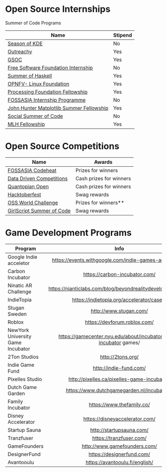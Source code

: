 # Open Source Internships

Summer of Code Programs

| Name                                    | Stipend |
|-----------------------------------------|-------------|
| [Season of KDE](https://season.kde.org) | No      |
| [Outreachy](https://www.gnome.org/outreachy/) | Yes |
| [GSOC](https://developers.google.com/open-source/gsoc/) | Yes |
| [Free Software Foundation Internship](http://www.fsf.org/volunteer/internships) | No|
| [Summer of Haskell](https://summer.haskell.org/) | Yes |
| [OPNFV- Linux Foundation](https://wiki.opnfv.org/display/DEV/Internship-program) | Yes |
| [Processing Foundation Fellowship](https://processingfoundation.org/fellowships/) | Yes |
| [FOSSASIA Internship Programme](https://blog.fossasia.org/fossasia-internship-program-2018/) | No |
| [John Hunter Matplotlib Summer Fellowship](https://www.numfocus.org/programs/john-hunter-technology-fellowship)| Yes |
| [Social Summer of Code](https://hack2skill.com/hack/ssoc) | No |
| [MLH Fellowship](https://fellowship.mlh.io/) | Yes |

# Open Source Competitions

| Name                                    | Awards |
|-----------------------------------------|-------------|
| [FOSSASIA Codeheat](https://codeheat.org/) | Prizes for winners|
| [Data Driven Competitions](https://www.drivendata.org/competitions/) | Cash prizes for winners|
| [Quantopian Open](https://www.quantopian.com/open) | Cash prizes for winners|
| [Hacktoberfest](https://hacktoberfest.digitalocean.com/) | Swag rewards|
| [OSS World Challenge](https://www.oss.kr/en_oss_world_challenage) | Prizes for winners**|
| [GirlScript Summer of Code](https://gssoc.girlscript.tech/) | Swag rewards|

# Game Development Programs

| Program       | Info          | Link  |
| ------------- |:-------------:| :-----:|
| Google Indie acceletor   | https://events.withgoogle.com/indie-games-accelerator/  | https://docs.google.com/forms/d/e/1FAIpQLSdVSwLhMcKwt-aBdAiogiYc9zY8FrNYxK_dsS28pKwCO-LYjQ/viewform |
| Carbon Incubator    |  https://carbon-incubator.com/   | https://carbon-incubator.com/apply/application-form/   |
|Ninatic AR Challenge |  https://nianticlabs.com/blog/beyondrealitydevelopercontest/   | https://docs.google.com/forms/d/e/1FAIpQLSelhiQ7GvEi4gKEZTr5eD8w-6iqiQWROxZsLnnv2JwId4m5Qw/viewform   |
| IndieTopia | https://indietopia.org/accelerator/cases/ | https://indietopia.org/accelerator/cases/ |
| Stugan Sweden | http://www.stugan.com/ | http://www.stugan.com/apply/ |
|Roblox| https://devforum.roblox.com/ | https://devforum.roblox.com/ |
|NewYork University Game Incubator|https://gamecenter.nyu.edu/about/incubator/2018-incubator games/| https://gamecenter.nyu.edu/about/incubator/2018-incubator-games/ |
|2Ton Studios| http://2tons.org/ | http://2tons.org/en#contact |
| Indie Game Fund | http://indie-fund.com/ | http://indie-fund.com/apply/ |
|Pixelles Studio | http://pixelles.ca/pixelles-game-incubator/ | http://pixelles.ca/pixelles-game-incubator/ |
|Dutch Game Garden | https://www.dutchgamegarden.nl/incubation/ | https://www.dutchgamegarden.nl/incubation/ |
|Family Incubator | https://www.thefamily.co/ | https://apply.thefamily.co/ |
| Disney Accelerator | https://disneyaccelerator.com/ | https://disneyaccelerator.com/ |
|Startup Sauna | http://startupsauna.com/ | http://startupsauna.com/ |
| Tranzfuser | https://tranzfuser.com/ | https://tranzfuser.com/ |
| GameFounders | http://www.gamefounders.com/ | http://www.gamefounders.com/ |
| DesignerFund | https://designerfund.com/ | https://designerfund.com/ |
| Avantooulu | https://avantooulu.fi/english/ | https://avantoaccelerator.typeform.com/to/zhVKNI |


